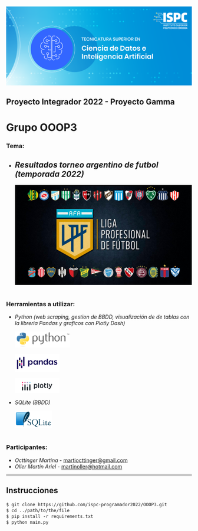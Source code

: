 ![Banner ISPC - TSCDIA](assets/banner.png)

## Proyecto Integrador 2022 - Proyecto Gamma

# Grupo OOOP3

### **Tema:**

- ## _Resultados torneo argentino de futbol (temporada 2022)_
  ![Resultados torneo argentino de futbol](assets/LPF_Ok.jpg)

#

### **Herramientas a utilizar:**

- _Python_ _(web scraping, gestion de BBDD, visualización de de tablas con la libreria Pandas y graficos con Plotly Dash)_

  ![Logo Python](assets/python-3.png)

  ![Logo Pandas](assets/pandas.png)

  ![Logo Plotly](assets/plotly.png)

- _SQLite (BBDD)_

  ![Logo SQLite](assets/sqlite.png)

#

### **Participantes:**

- _Octtinger Martina_ - martiocttinger@gmail.com
- _Oller Martin Ariel_ - martinoller@hotmail.com
---

## Instrucciones

```
$ git clone https://github.com/ispc-programador2022/OOOP3.git
$ cd ../path/to/the/file
$ pip install -r requirements.txt 
$ python main.py
```
